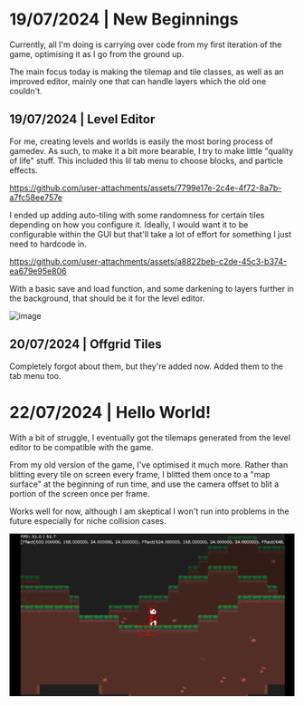 
# 19/07/2024 | New Beginnings

Currently, all I'm doing is carrying over code from my first iteration of the game, optimising it as I go from the ground up.

The main focus today is making the tilemap and tile classes, as well as an improved editor, mainly one that can handle layers which the old one couldn't.

## 19/07/2024 | Level Editor

For me, creating levels and worlds is easily the most boring process of gamedev. As such, to make it a bit more bearable, I try to make little "quality of life" stuff. This included this lil tab menu to choose blocks, and particle effects.

https://github.com/user-attachments/assets/7799e17e-2c4e-4f72-8a7b-a7fc58ee757e

I ended up adding auto-tiling with some randomness for certain tiles depending on how you configure it. Ideally, I would want it to be configurable within the GUI but that'll take a lot of effort for something I just need to hardcode in.

https://github.com/user-attachments/assets/a8822beb-c2de-45c3-b374-ea679e95e806

With a basic save and load function, and some darkening to layers further in the background, that should be it for the level editor.

![image](https://github.com/user-attachments/assets/59569c01-f1a0-4517-ada9-b7097ed1c280)

## 20/07/2024 | Offgrid Tiles

Completely forgot about them, but they're added now. Added them to the tab menu too.

# 22/07/2024 | Hello World!

With a bit of struggle, I eventually got the tilemaps generated from the level editor to be compatible with the game. 

From my old version of the game, I've optimised it much more. Rather than blitting every tile on screen every frame, I blitted them once to a "map surface" at the beginning of run time, and use the camera offset to blit a portion of the screen once per frame. 

Works well for now, although I am skeptical I won't run into problems in the future especially for niche collision cases.

![alt text](image.png)